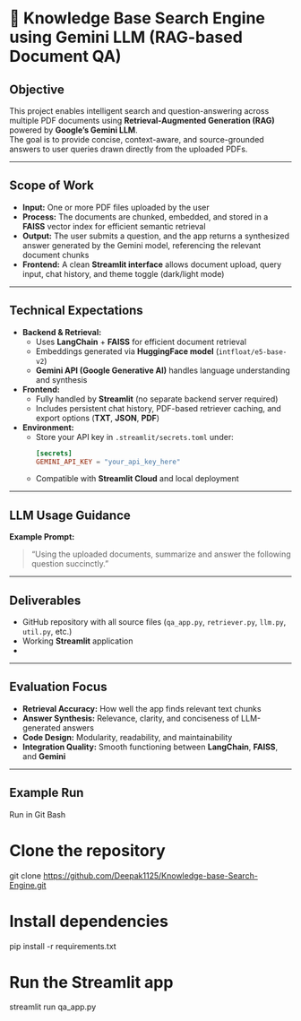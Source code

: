 # 🧠 Knowledge Base Search Engine using Gemini LLM (RAG-based Document QA)

## **Objective**
This project enables intelligent search and question-answering across multiple PDF documents using **Retrieval-Augmented Generation (RAG)** powered by **Google’s Gemini LLM**.  
The goal is to provide concise, context-aware, and source-grounded answers to user queries drawn directly from the uploaded PDFs.

---

## **Scope of Work**
- **Input:** One or more PDF files uploaded by the user  
- **Process:** The documents are chunked, embedded, and stored in a **FAISS** vector index for efficient semantic retrieval  
- **Output:** The user submits a question, and the app returns a synthesized answer generated by the Gemini model, referencing the relevant document chunks  
- **Frontend:** A clean **Streamlit interface** allows document upload, query input, chat history, and theme toggle (dark/light mode)

---

## **Technical Expectations**
- **Backend & Retrieval:**
  - Uses **LangChain** + **FAISS** for efficient document retrieval
  - Embeddings generated via **HuggingFace model** (`intfloat/e5-base-v2`)
  - **Gemini API (Google Generative AI)** handles language understanding and synthesis
- **Frontend:**
  - Fully handled by **Streamlit** (no separate backend server required)
  - Includes persistent chat history, PDF-based retriever caching, and export options (**TXT**, **JSON**, **PDF**)
- **Environment:**
  - Store your API key in `.streamlit/secrets.toml` under:
    ```toml
    [secrets]
    GEMINI_API_KEY = "your_api_key_here"
    ```
  - Compatible with **Streamlit Cloud** and local deployment

---

## **LLM Usage Guidance**
**Example Prompt:**
> “Using the uploaded documents, summarize and answer the following question succinctly.”

---

## **Deliverables**
- GitHub repository with all source files (`qa_app.py`, `retriever.py`, `llm.py`, `util.py`, etc.)
- Working **Streamlit** application
- 
---

## **Evaluation Focus**
- **Retrieval Accuracy:** How well the app finds relevant text chunks  
- **Answer Synthesis:** Relevance, clarity, and conciseness of LLM-generated answers  
- **Code Design:** Modularity, readability, and maintainability  
- **Integration Quality:** Smooth functioning between **LangChain**, **FAISS**, and **Gemini**

---

## **Example Run**
Run in Git Bash
# Clone the repository
git clone https://github.com/Deepak1125/Knowledge-base-Search-Engine.git

# Install dependencies
pip install -r requirements.txt

# Run the Streamlit app
streamlit run qa_app.py
